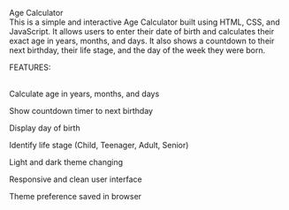 Age Calculator
<br>
This is a simple and interactive Age Calculator built using HTML, CSS, and JavaScript. It allows users to enter their date of birth and calculates their exact age in years, months, and days. It also shows a countdown to their next birthday, their life stage, and the day of the week they were born.

FEATURES:

<br>
Calculate age in years, months, and days

Show countdown timer to next birthday

Display day of birth

Identify life stage (Child, Teenager, Adult, Senior)

Light and dark theme changing

Responsive and clean user interface

Theme preference saved in browser

